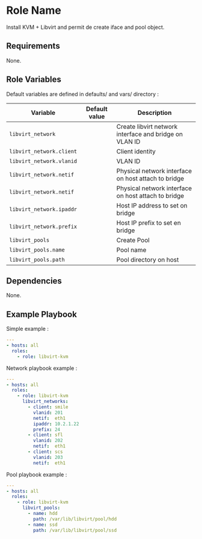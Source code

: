 Role Name
=========

Install KVM + Libvirt and permit de create iface and pool object.

Requirements
------------

None.

Role Variables
--------------

Default variables are defined in defaults/ and vars/ directory :

| Variable | Default value | Description |
| -------- | ------------- | ----------- |
| `libvirt_network` |  | Create libvirt network interface and bridge on VLAN ID |
| `libvirt_network.client` |  | Client identity |
| `libvirt_network.vlanid` |  | VLAN ID |
| `libvirt_network.netif`  |  | Physical network interface on host attach to bridge |
| `libvirt_network.netif`  |  | Physical network interface on host attach to bridge |
| `libvirt_network.ipaddr`  |  | Host IP address to set on bridge |
| `libvirt_network.prefix`  |  | Host IP prefix to set en bridge |
| `libvirt_pools` |  | Create Pool |
| `libvirt_pools.name` |  | Pool name |
| `libvirt_pools.path` |  | Pool directory on host |


Dependencies
------------

None.

Example Playbook
----------------

Simple example :

```YAML
---
- hosts: all
  roles:
    - role: libvirt-kvm
```

Network playbook example :

```YAML
---
- hosts: all
  roles:
    - role: libvirt-kvm
      libvirt_networks:
        - client: smile
          vlanid: 201
          netif:  eth1
          ipaddr: 10.2.1.22
          prefix: 24
        - client: sfl
          vlanid: 202
          netif:  eth1
        - client: scs
          vlanid: 203
          netif:  eth1
```

Pool playbook example :

```YAML
---
- hosts: all
  roles:
    - role: libvirt-kvm
      libvirt_pools:
        - name: hdd
          path: /var/lib/libvirt/pool/hdd
        - name: ssd
          path: /var/lib/libvirt/pool/ssd
```

